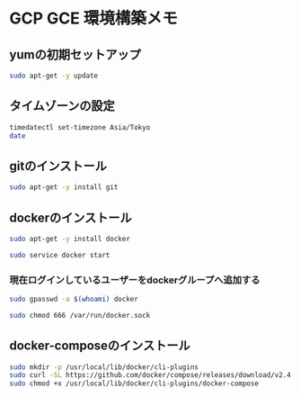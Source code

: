 # GCP GCE 環境構築メモ

## yumの初期セットアップ
```bash
sudo apt-get -y update
```

## タイムゾーンの設定
```bash
timedatectl set-timezone Asia/Tokyo
date
```

## gitのインストール
```bash
sudo apt-get -y install git
```

## dockerのインストール
```bash
sudo apt-get -y install docker
```
```bash
sudo service docker start
```
### 現在ログインしているユーザーをdockerグループへ追加する
```bash
sudo gpasswd -a $(whoami) docker
```
```bash
sudo chmod 666 /var/run/docker.sock
```

## docker-composeのインストール
```bash
sudo mkdir -p /usr/local/lib/docker/cli-plugins
sudo curl -SL https://github.com/docker/compose/releases/download/v2.4.1/docker-compose-linux-x86_64 -o /usr/local/lib/docker/cli-plugins/docker-compose
sudo chmod +x /usr/local/lib/docker/cli-plugins/docker-compose
```

